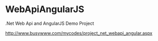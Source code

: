 # WebApiAngularJS
.Net Web Api and AngularJS Demo Project

http://www.busywww.com/mycodes/project_net_webapi_angular.aspx
